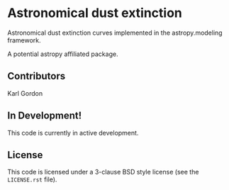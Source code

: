 Astronomical dust extinction
============================

Astronomical dust extinction curves implemented in the
astropy.modeling framework.

A potential astropy affiliated package.

Contributors
------------
Karl Gordon

In Development!
---------------

This code is currently in active development.  

License
-------

This code is licensed under a 3-clause BSD style license (see the
``LICENSE.rst`` file).
